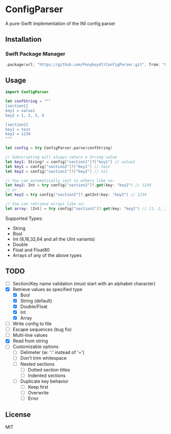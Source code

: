 # ConfigParser

A pure-Swift implementation of the INI config parser

## Installation
### Swift Package Manager
```swift
.package(url: "https://github.com/Ponyboy47/ConfigParser.git", from: "0.1.0")
```

## Usage
```swift
import ConfigParser

let confString = """
[section1]
key1 = value1
key2 = 1, 2, 3, 4

[section2]
key1 = test
key2 = 1234
"""

let config = try ConfigParser.parse(confString)

// Subscripting will always return a String value
let key1: String? = config["section1"]?["key1"] // value1
let key1 = config["section2"]?["key1"] // test
let key2 = config["section1"]?["key2"] // nil

// You can automatically cast to others like so:
let key2: Int = try config["section2"]?.get(key: "key2") // 1234
// or
let key2 = try config["section2"]?.getInt(key: "key2") // 1234

// You can retrieve arrays like so:
let array: [Int] = try config["section1"]?.get(key: "key2") // [1, 2, 3, 4]
```
Supported Types:
- String
- Bool
- Int (8,16,32,64 and all the UInt variants)
- Double
- Float and Float80
- Arrays of any of the above types

## TODO
- [ ] Section/Key name validation (must start with an alphabet character)
- [x] Retrieve values as specified type
  - [x] Bool
  - [x] String (default)
  - [x] Double/Float
  - [x] Int
  - [x] Array
- [ ] Write config to file
- [ ] Escape sequences (bug fix)
- [ ] Multi-line values
- [x] Read from string
- [ ] Customizable options
  - [ ] Delimeter (ie: ':' instead of '=')
  - [ ] Don't trim whitespace
  - [ ] Nested sections
    - [ ] Dotted section titles
    - [ ] Indented sections
  - [ ] Duplicate key behavior
    - [ ] Keep first
    - [ ] Overwrite
    - [ ] Error

## License
MIT
